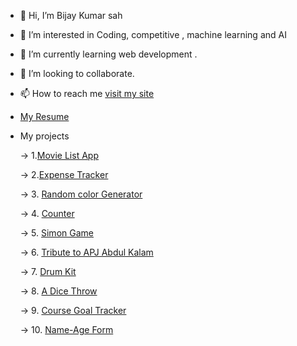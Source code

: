 - 👋 Hi, I’m Bijay Kumar sah
- 👀 I’m interested in Coding, competitive , machine learning and AI 
- 🌱 I’m currently learning web development .
- 💞️ I’m looking to collaborate.
- 📫 How to reach me [visit my site](https://vijayitsover9000.github.io/Vijayitsover9000/)
- [My Resume](https://drive.google.com/file/d/1iIE95a2rB8AnF7uWOsFSujjelbR9ZxVc/view?usp=share_link) 
- My projects

  -> 1.[Movie List App](https://vijayitsover9000.github.io/movielogs/)

  -> 2.[Expense Tracker](https://vijayitsover9000.github.io/expense-tracker/)
  
  -> 3. [Random color Generator](https://vijayitsover9000.github.io/color-picker/)
  
  -> 4. [Counter](https://vijayitsover9000.github.io/counter/) 
  
  -> 5. [Simon Game](https://vijayitsover9000.github.io/Simon-game/)
  
  -> 6. [Tribute to APJ Abdul Kalam](https://vijayitsover9000.github.io/Tribute/)
  
  -> 7. [Drum Kit](https://vijayitsover9000.github.io/Drumkit/)
  
  -> 8. [A Dice Throw](https://vijayitsover9000.github.io/dice/index)
   
  -> 9. [Course Goal Tracker](https://vijayitsover9000.github.io/course-goal-manager/)
  
  -> 10. [Name-Age Form](https://vijayitsover9000.github.io/name-age-form/)

<!---
Vijayisover9000/Vijayisover9000 is a ✨ special ✨ repository because its `README.md` (this file) appears on your GitHub profile.
You can click the Preview link to take a look at your changes.
--->

